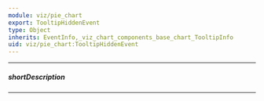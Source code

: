 ```yaml
---
module: viz/pie_chart
export: TooltipHiddenEvent
type: Object
inherits: EventInfo,_viz_chart_components_base_chart_TooltipInfo
uid: viz/pie_chart:TooltipHiddenEvent
---
```

---
##### shortDescription
<!-- Description goes here -->

---
<!-- Description goes here -->